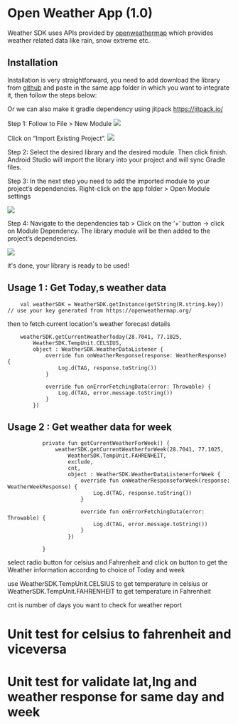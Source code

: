 # Open Weather App (1.0)

Weather SDK uses APIs provided by [openweathermap](https://openweathermap.org/) which provides
weather related data like rain, snow extreme etc.

## Installation

Installation is very straightforward, you need to add download the library
from [github](https://github.com/alok4061/DemoWeatherApp) and paste in the
same app folder in which you want to integrate it, then follow the steps below:

Or we can also make it gradle dependency using jitpack
https://jitpack.io/

Step 1: Follow to File > New Module
![](https://www.geeksforgeeks.org/how-to-add-a-library-project-to-android-studio/)

Click on “Import Existing Project“.
![](https://media.geeksforgeeks.org/wp-content/uploads/20210327124538/Zm7QO.png)

Step 2: Select the desired library and the desired module. Then click finish. Android Studio will
import the library into your project and will sync Gradle files.

Step 3: In the next step you need to add the imported module to your project’s dependencies.
Right-click on the app folder > Open Module settings

![](https://media.geeksforgeeks.org/wp-content/uploads/20210326232940/Screenshot414.png)

Step 4: Navigate to the dependencies tab > Click on the ‘+’ button -> click on Module Dependency.
The library module will be then added to the project’s dependencies.

![](https://media.geeksforgeeks.org/wp-content/uploads/20210326233244/Screenshot420.png)

it's done, your library is ready to be used!

## Usage 1 : Get Today,s weather data

        val weatherSDK = WeatherSDK.getInstance(getString(R.string.key)) // use your key generated from https://openweathermap.org/

then to fetch current location's weather forecast details

        weatherSDK.getCurrentWeatherToday(28.7041, 77.1025,
            WeatherSDK.TempUnit.CELSIUS,
            object : WeatherSDK.WeatherDataListener {
                override fun onWeatherResponse(response: WeatherResponse) {
                    Log.d(TAG, response.toString())
                }

                override fun onErrorFetchingData(error: Throwable) {
                    Log.d(TAG, error.message.toString())
                }
            })

## Usage 2 : Get weather data for week

               private fun getCurrentWeatherForWeek() {
                   weatherSDK.getCurrentWeatherforWeek(28.7041, 77.1025,
                       WeatherSDK.TempUnit.FAHRENHEIT,
                       exclude,
                       cnt,
                       object : WeatherSDK.WeatherDataListenerforWeek {
                           override fun onWeatherResponseforWeek(response: WeatherWeekResponse) {
                               Log.d(TAG, response.toString())
                           }

                           override fun onErrorFetchingData(error: Throwable) {
                               Log.d(TAG, error.message.toString())
                           }
                       })

               }
select radio button for celsius and Fahrenheit and click on button to get the Weather information
according to choice of Today and week

use WeatherSDK.TempUnit.CELSIUS to get temperature in celsius or WeatherSDK.TempUnit.FAHRENHEIT to
get temperature in Fahrenheit

cnt is number of days you want to check for weather report

# Unit test for celsius to fahrenheit and viceversa
# Unit test for validate lat,lng and weather response for same day and week

      
